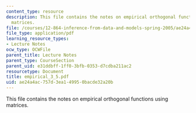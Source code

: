 ```yaml
---
content_type: resource
description: This file contains the notes on empirical orthogonal functions using
  matrices.
file: /courses/12-864-inference-from-data-and-models-spring-2005/ae24a4ac757d3ea149950bacde32a20b_empirical_3_5.pdf
file_type: application/pdf
learning_resource_types:
- Lecture Notes
ocw_type: OCWFile
parent_title: Lecture Notes
parent_type: CourseSection
parent_uid: e31ddbff-1ff0-3bfb-0353-d7cdba211ac2
resourcetype: Document
title: empirical_3_5.pdf
uid: ae24a4ac-757d-3ea1-4995-0bacde32a20b
---
```

This file contains the notes on empirical orthogonal functions using matrices.

